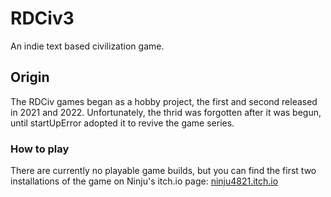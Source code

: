 # RDCiv3
An indie text based civilization game.

## Origin
The RDCiv games began as a hobby project, the first and second released in 2021 and 2022. Unfortunately, the thrid was forgotten after it was begun, until startUpError adopted it to revive the game series.

### How to play
There are currently no playable game builds, but you can find the first two installations of the game on Ninju's itch.io page:
    [ninju4821.itch.io](https://ninju4821.itch.io)